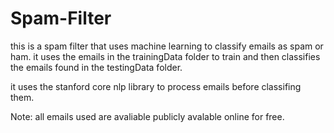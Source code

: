 # Spam-Filter

this is a spam filter that uses machine learning to classify emails as spam or ham. it uses the emails in the trainingData folder to train and then classifies the emails found in the testingData folder.

it uses the stanford core nlp library to process emails before classifing them.

Note: all emails used are avaliable publicly avalable online for free.
